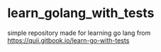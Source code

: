 # learn_golang_with_tests
simple repository made for learning go lang from https://quii.gitbook.io/learn-go-with-tests
